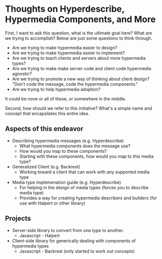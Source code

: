 # Thoughts on Hyperdescribe, Hypermedia Components, and More

First, I want to ask this question, what is the ultimate goal here? What are we trying to accomplish? Below are just some questions to think through.

* Are we trying to make hypermedia easier to design?
* Are we trying to make hypermedia easier to implement?
* Are we trying to teach clients and servers about more hypermedia types?
* Are we trying to make make server code and client code hypermedia agnostic?
* Are we trying to promote a new way of thinking about client design? "Don't code the message, code the hypermedia components."
* Are we trying to help hypermedia adoption?

It could be none or all of these, or somewhere in the middle.

Second, how should we refer to this initiative? What's a simple name and concept that encapsilates this entire idea.

## Aspects of this endeavor

* Describing hypermedia messages (e.g. Hyperdescribe)
  - What hypermedia components does the message use?
  - How would you map to these components?
  - Starting with these components, how would you map to this media type?
* Generalized Client (e.g. Backrest)
  - Working toward a client that can work with any supported media type
* Media type implemenation guide (e.g. Hyperdescribe)
  - For helping in the design of media types (forces you to describe media type)
  - Provides a way for creating hypermedia describers and builders (for use with Halpert or other library)

## Projects

* Server-side library to convert from one type to another. 
  - Javascript - Halpert
* Client-side library for generically dealing with components of hypermedia types
  - Javascript - Backrest (only started to work out concepts)